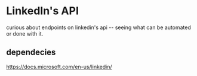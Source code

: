 # LinkedIn's API

curious about endpoints on linkedin's api -- seeing what can be automated or done with it.

## dependecies

https://docs.microsoft.com/en-us/linkedin/
